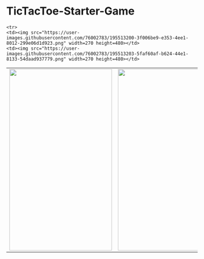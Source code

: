 # TicTacToe-Starter-Game

<table>
  <tr>
    <td><img src="https://user-images.githubusercontent.com/76002783/195513162-63527281-320b-4453-8b7d-d268fdb5abe0.png" width=270 height=480></td>
    <td><img src="https://user-images.githubusercontent.com/76002783/195513189-a7c6fcdb-589f-4ab4-8d0a-30c9999d7eb1.png" width=270 height=480></td>
    <td><img src="https://user-images.githubusercontent.com/76002783/195513194-ef736dc9-9c38-48a8-b317-8a0d514a0cbc.png" width=270 height=480></td>
  </tr>
  
    <tr>
    <td><img src="https://user-images.githubusercontent.com/76002783/195513200-3f006be9-e353-4ee1-8012-299e06d1d923.png" width=270 height=480></td>
    <td><img src="https://user-images.githubusercontent.com/76002783/195513203-5faf60af-b624-44e1-8133-54daad937779.png" width=270 height=480></td>
  </tr>
 </table>
